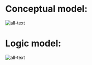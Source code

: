 # Conceptual model:
![all-text](https://github.com/bispo-daniel/SQL_Scripts/blob/main/BrazilDB/BrazilDB--ConceptualModel.png)

# Logic model:
![all-text](https://github.com/bispo-daniel/SQL_Scripts/blob/main/BrazilDB/BrazilDB--LogicModel.png)